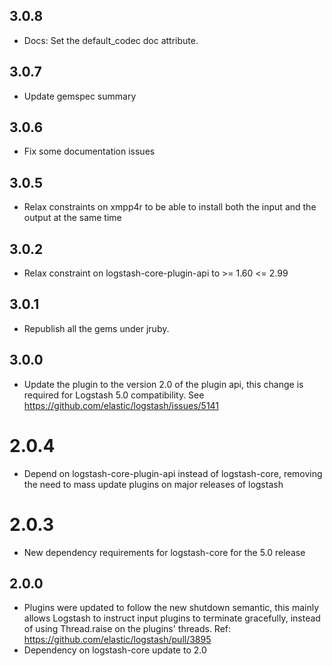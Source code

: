 ## 3.0.8
  - Docs: Set the default_codec doc attribute.

## 3.0.7
  - Update gemspec summary

## 3.0.6
  - Fix some documentation issues

## 3.0.5
  - Relax constraints on xmpp4r to be able to install both the input and the output at the same time

## 3.0.2
  - Relax constraint on logstash-core-plugin-api to >= 1.60 <= 2.99

## 3.0.1
  - Republish all the gems under jruby.
## 3.0.0
  - Update the plugin to the version 2.0 of the plugin api, this change is required for Logstash 5.0 compatibility. See https://github.com/elastic/logstash/issues/5141
# 2.0.4
  - Depend on logstash-core-plugin-api instead of logstash-core, removing the need to mass update plugins on major releases of logstash
# 2.0.3
  - New dependency requirements for logstash-core for the 5.0 release
## 2.0.0
 - Plugins were updated to follow the new shutdown semantic, this mainly allows Logstash to instruct input plugins to terminate gracefully, 
   instead of using Thread.raise on the plugins' threads. Ref: https://github.com/elastic/logstash/pull/3895
 - Dependency on logstash-core update to 2.0

